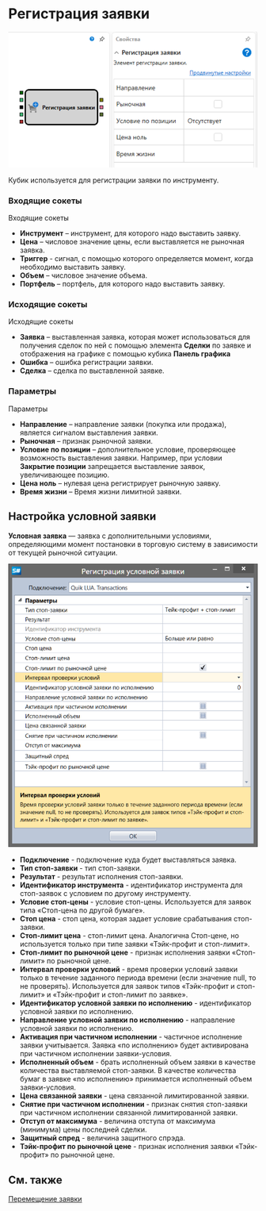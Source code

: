 # Регистрация заявки

![Designer Position opening 00](../images/Designer_Position_opening_00.png)

Кубик используется для регистрации заявки по инструменту.

### Входящие сокеты

Входящие сокеты

- **Инструмент** – инструмент, для которого надо выставить заявку.
- **Цена** – числовое значение цены, если выставляется не рыночная заявка.
- **Триггер** \- сигнал, с помощью которого определяется момент, когда необходимо выставить заявку.
- **Объем** – числовое значение объема.
- **Портфель** – портфель, для которого надо выставить заявку.

### Исходящие сокеты

Исходящие сокеты

- **Заявка** – выставленная заявка, которая может использоваться для получения сделок по ней с помощью элемента **Сделки** по заявке и отображения на графике с помощью кубика **Панель графика**
- **Ошибка** – ошибка регистрации заявки.
- **Сделка** – сделка по выставленной заявке.

### Параметры

Параметры

- **Направление** – направление заявки (покупка или продажа), является сигналом выставления заявки.
- **Рыночная** – признак рыночной заявки.
- **Условие по позиции** – дополнительное условие, проверяющее возможность выставления заявки. Например, при условии **Закрытие позиции** запрещается выставление заявок, увеличивающее позицию.
- **Цена ноль** – нулевая цена регистрирует рыночную заявку.
- **Время жизни** – Время жизни лимитной заявки.

## Настройка условной заявки

**Условная заявка** — заявка с дополнительными условиями, определяющими момент постановки в торговую систему в зависимости от текущей рыночной ситуации.

![Designer Conditional Application](../images/Designer_Conditional_Application.png)

- **Подключение** \- подключение куда будет выставляться заявка.
- **Тип стоп\-заявки** \- тип стоп\-заявки.
- **Результат** \- результат исполнения стоп\-заявки.
- **Идентификатор инструмента** \- идентификатор инструмента для стоп\-заявок с условием по другому инструменту.
- **Условие стоп\-цены** \- условие стоп\-цены. Используется для заявок типа «Стоп\-цена по другой бумаге».
- **Стоп цена** \- стоп цена, которая задает условие срабатывания стоп\-заявки.
- **Стоп\-лимит цена** \- стоп\-лимит цена. Аналогична Стоп\-цене, но используется только при типе заявки «Тэйк\-профит и стоп\-лимит».
- **Стоп\-лимит по рыночной цене** \- признак исполнения заявки «Стоп\-лимит» по рыночной цене.
- **Интервал проверки условий** \- время проверки условий заявки только в течение заданного периода времени (если значение null, то не проверять). Используется для заявок типов «Тэйк\-профит и стоп\-лимит» и «Тэйк\-профит и стоп\-лимит по заявке».
- **Идентификатор условной заявки по исполнению** \- идентификатор условной заявки по исполнению.
- **Направление условной заявки по исполнению** \- направление условной заявки по исполнению.
- **Активация при частичном исполнении** \- частичное исполнение заявки учитывается. Заявка «по исполнению» будет активирована при частичном исполнении заявки\-условия.
- **Исполненный объем** \- брать исполненный объем заявки в качестве количества выставляемой стоп\-заявки. В качестве количества бумаг в заявке «по исполнению» принимается исполненный объем заявки\-условия.
- **Цена связанной заявки** \- цена связанной лимитированной заявки.
- **Снятие при частичном исполнении** \- признак снятия стоп\-заявки при частичном исполнении связанной лимитированной заявки.
- **Отступ от максимума** \- величина отступа от максимума (минимума) цены последней сделки.
- **Защитный спред** \- величина защитного спрэда.
- **Тэйк\-профит по рыночной цене** \- признак исполнения заявки «Тэйк\-профит» по рыночной цене.

## См. также

[Перемещение заявки](Designer_Orders_Moving.md)
